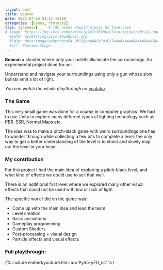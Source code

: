 ```yaml
---
layout: post
title: Beacon
date: 2021-07-10 01:12 +0100
categories: [Games, Projects]
tags: [gamedev]     # TAG names should always be lowercase
# image: https://img.itch.zone/aW1nLzg1OTc5MTMucG5n/original/qBYs2L.png
  #path: assets\img\pics\thumbnail.png
  #lqip: data:image/webp;base64,UklGRpoAAABXRUJQVlA4WAoAAAAQAAAADwAABwAAQUxQSDIAAAARL0AmbZurmr57yyIiqE8oiG0bejIYEQTgqiDA9vqnsUSI6H+oAERp2HZ65qP/VIAWAFZQOCBCAAAA8AEAnQEqEAAIAAVAfCWkAALp8sF8rgRgAP7o9FDvMCkMde9PK7euH5M1m6VWoDXf2FkP3BqV0ZYbO6NA/VFIAAAA
  #alt: Preview Image
---
```

<!-- [![Itch](https://www.google.com/s2/favicons?domain=https://itch.io&sz=64)](https://bahble.itch.io/push-the-pull) -->

**Beacon**
a shooter where only your bullets illuminate the surroundings. An experimental project done for uni. 
<!-- #![Pic](https://img.itch.zone/aW1nLzg1OTc5MTMucG5n/original/qBYs2L.png) -->


Understand and navigate your surroundings using only a gun whose slow bullets emit a lot of light.

*You can watch the whole playthrough on [youtube](https://www.youtube.com/watch?v=PyS5-yZU_nc)*

### The Game
This very small game was done for a course in computer graphics. We had to use Unity to explore many different types of lighting technology such as PBR, SSR, Normal Maps etc.

The idea was to make a pitch-black game with weird surroundings one has to wander through while collecting a few bits to complete a level; the only way to get a better understanding of the level is to shoot and slowly map out the level in your head.

### My contribution 
For this project I had the main idea of exploring a pitch-black level, and what kind of effects we could use to sell that well.

There is an additional first level where we explored many other visual effects that could not be used with low or lack of light. 

The specific work I did on the game was:
- Come up with the main idea and lead the team
- Level creation
- Basic animations
- Gameplay programming
- Custom Shaders
- Post-processing + visual design
- Particle effects and visual effects



### Full playthrough:
{% include embed/youtube.html id='PyS5-yZU_nc' %}